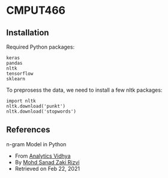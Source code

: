 # CMPUT466

## Installation
Required Python packages:

```
keras
pandas
nltk
tensorflow
sklearn
```

To preprosess the data, we need to install a few nltk packages: 

```
import nltk
nltk.download('punkt')
nltk.download('stopwords')
```

## References
n-gram Model in Python
 - From [Analytics Vidhya](https://medium.com/analytics-vidhya/a-comprehensive-guide-to-build-your-own-language-model-in-python-5141b3917d6d)
 - By [Mohd Sanad Zaki Rizvi](https://medium.com/@mohdsanadzakirizvi)
 - Retrieved on Feb 22, 2021